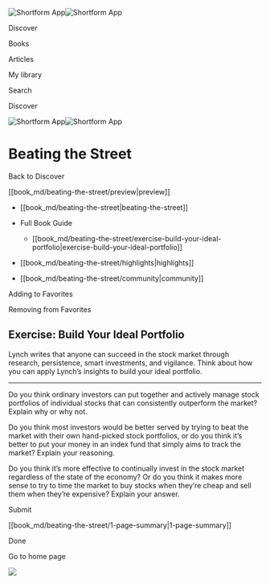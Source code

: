 ![Shortform App](/img/logo.36a2399e.svg)![Shortform App](/img/logo-dark.70c1b072.svg)

Discover

Books

Articles

My library

Search

Discover

![Shortform App](/img/logo.36a2399e.svg)![Shortform App](/img/logo-dark.70c1b072.svg)

# Beating the Street

Back to Discover

[[book_md/beating-the-street/preview|preview]]

  * [[book_md/beating-the-street|beating-the-street]]
  * Full Book Guide

    * [[book_md/beating-the-street/exercise-build-your-ideal-portfolio|exercise-build-your-ideal-portfolio]]
  * [[book_md/beating-the-street/highlights|highlights]]
  * [[book_md/beating-the-street/community|community]]



Adding to Favorites 

Removing from Favorites 

## Exercise: Build Your Ideal Portfolio

Lynch writes that anyone can succeed in the stock market through research, persistence, smart investments, and vigilance. Think about how you can apply Lynch’s insights to build your ideal portfolio.

* * *

Do you think ordinary investors can put together and actively manage stock portfolios of individual stocks that can consistently outperform the market? Explain why or why not.

Do you think most investors would be better served by trying to beat the market with their own hand-picked stock portfolios, or do you think it’s better to put your money in an index fund that simply aims to track the market? Explain your reasoning.

Do you think it’s more effective to continually invest in the stock market regardless of the state of the economy? Or do you think it makes more sense to try to time the market to buy stocks when they’re cheap and sell them when they’re expensive? Explain your answer.

Submit 

[[book_md/beating-the-street/1-page-summary|1-page-summary]]

Done

Go to home page 

![](https://bat.bing.com/action/0?ti=56018282&Ver=2&mid=54943775-f237-4980-afb4-52c5c467853a&sid=201ffde0635411ee902411d77b750559&vid=20202bf0635411ee9ac03f2e618b0b9f&vids=0&msclkid=N&pi=0&lg=en-US&sw=800&sh=600&sc=24&nwd=1&tl=Shortform%20%7C%20Book&p=https%3A%2F%2Fwww.shortform.com%2Fapp%2Fbook%2Fbeating-the-street%2Fexercise-build-your-ideal-portfolio&r=&lt=372&evt=pageLoad&sv=1&rn=372470)
